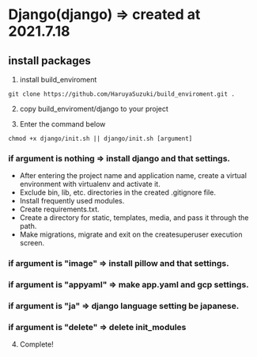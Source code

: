 # Django(django) => created at 2021.7.18
## install packages
1. install build_enviroment
```
git clone https://github.com/HaruyaSuzuki/build_enviroment.git .
```

2. copy build_enviroment/django to your project

3. Enter the command below
```
chmod +x django/init.sh || django/init.sh [argument]
```

### if argument is nothing => install django and that settings.
- After entering the project name and application name, create a virtual environment with virtualenv and activate it.
- Exclude bin, lib, etc. directories in the created .gitignore file.
- Install frequently used modules.
- Create requirements.txt.
- Create a directory for static, templates, media, and pass it through the path.
- Make migrations, migrate and exit on the createsuperuser execution screen.
### if argument is "image" => install pillow and that settings.
### if argument is "appyaml" => make app.yaml and gcp settings.
### if argument is "ja" => django language setting be japanese.
### if argument is "delete" => delete init_modules

4. Complete!